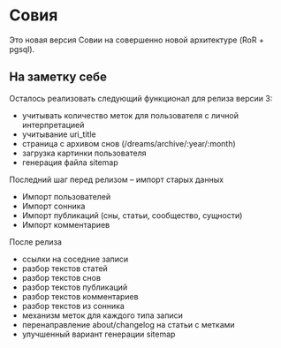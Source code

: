 Совия
=====

Это новая версия Совии на совершенно новой архитектуре (RoR + pgsql).

На заметку себе
---------------

Осталось реализовать следующий функционал для релиза версии 3:

 * учитывать количество меток для пользователя с личной интерпретацией
 * учитывание uri_title
 * страница с архивом снов (/dreams/archive/:year/:month)
 * загрузка картинки пользователя
 * генерация файла sitemap

Последний шаг перед релизом – импорт старых данных

 * Импорт пользователей
 * Импорт сонника
 * Импорт публикаций (сны, статьи, сообщество, сущности)
 * Импорт комментариев

После релиза

 * ссылки на соседние записи
 * разбор текстов статей
 * разбор текстов снов
 * разбор текстов публикаций
 * разбор текстов комментариев
 * разбор текстов из сонника
 * механизм меток для каждого типа записи
 * перенаправление about/changelog на статьи с метками
 * улучшенный вариант генерации sitemap
